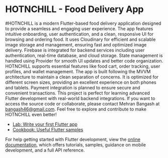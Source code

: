# HOTNCHILL - Food Delivery App 

#HOTNCHILL is a modern Flutter-based food delivery application designed to provide a seamless and engaging user experience.
The app features intuitive onboarding, user authentication, and a clean, responsive UI for browsing and ordering food.
It uses Cloudinary for efficient and scalable image storage and management, ensuring fast and optimized image delivery.
Firebase is integrated for backend services including user authentication, real-time database, and cloud storage.
State management is handled using Provider for smooth UI updates and better code organization.
HOTNCHILL supports essential features like food cart, order tracking, user profiles, and wallet management.
The app is built following the MVVM architecture to maintain a clean separation of concerns.
It is optimized for different screen sizes, providing an excellent experience on both phones and tablets.
Payment integration is planned to ensure secure and convenient transactions.
This project is perfect for learning advanced Flutter development with real-world backend integrations.
If you want to access the source code or collaborate, please contact Mehran Bangash at bangash46@gmail.com.
Feel free to explore and contribute to make HOTNCHILL even better!
- [Lab: Write your first Flutter app](https://docs.flutter.dev/get-started/codelab)
- [Cookbook: Useful Flutter samples](https://docs.flutter.dev/cookbook)

For help getting started with Flutter development, view the
[online documentation](https://docs.flutter.dev/), which offers tutorials,
samples, guidance on mobile development, and a full API reference.
